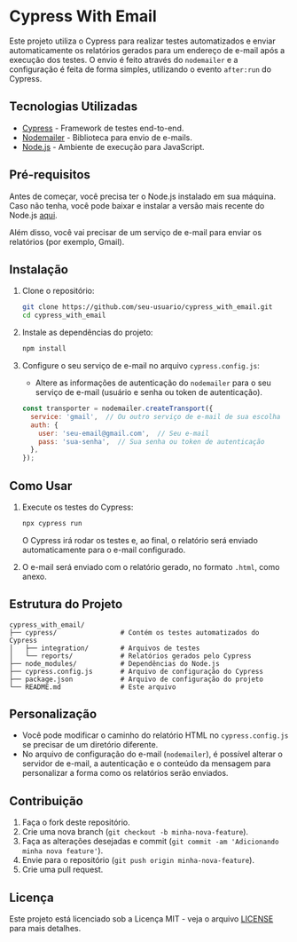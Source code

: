 # Cypress With Email

Este projeto utiliza o Cypress para realizar testes automatizados e enviar automaticamente os relatórios gerados para um endereço de e-mail após a execução dos testes. O envio é feito através do `nodemailer` e a configuração é feita de forma simples, utilizando o evento `after:run` do Cypress.

## Tecnologias Utilizadas

- [Cypress](https://www.cypress.io/) - Framework de testes end-to-end.
- [Nodemailer](https://nodemailer.com/) - Biblioteca para envio de e-mails.
- [Node.js](https://nodejs.org/) - Ambiente de execução para JavaScript.

## Pré-requisitos

Antes de começar, você precisa ter o Node.js instalado em sua máquina. Caso não tenha, você pode baixar e instalar a versão mais recente do Node.js [aqui](https://nodejs.org/).

Além disso, você vai precisar de um serviço de e-mail para enviar os relatórios (por exemplo, Gmail).

## Instalação

1. Clone o repositório:

   ```bash
   git clone https://github.com/seu-usuario/cypress_with_email.git
   cd cypress_with_email
   ```

2. Instale as dependências do projeto:

   ```bash
   npm install
   ```

3. Configure o seu serviço de e-mail no arquivo `cypress.config.js`:
   - Altere as informações de autenticação do `nodemailer` para o seu serviço de e-mail (usuário e senha ou token de autenticação).
   
   ```javascript
   const transporter = nodemailer.createTransport({
     service: 'gmail',  // Ou outro serviço de e-mail de sua escolha
     auth: {
       user: 'seu-email@gmail.com',  // Seu e-mail
       pass: 'sua-senha',  // Sua senha ou token de autenticação
     },
   });
   ```

## Como Usar

1. Execute os testes do Cypress:

   ```bash
   npx cypress run
   ```

   O Cypress irá rodar os testes e, ao final, o relatório será enviado automaticamente para o e-mail configurado.

2. O e-mail será enviado com o relatório gerado, no formato `.html`, como anexo.

## Estrutura do Projeto

```
cypress_with_email/
├── cypress/                # Contém os testes automatizados do Cypress
│   ├── integration/        # Arquivos de testes
│   └── reports/            # Relatórios gerados pelo Cypress
├── node_modules/           # Dependências do Node.js
├── cypress.config.js       # Arquivo de configuração do Cypress
├── package.json            # Arquivo de configuração do projeto
└── README.md               # Este arquivo
```

## Personalização

- Você pode modificar o caminho do relatório HTML no `cypress.config.js` se precisar de um diretório diferente.
- No arquivo de configuração do e-mail (`nodemailer`), é possível alterar o servidor de e-mail, a autenticação e o conteúdo da mensagem para personalizar a forma como os relatórios serão enviados.

## Contribuição

1. Faça o fork deste repositório.
2. Crie uma nova branch (`git checkout -b minha-nova-feature`).
3. Faça as alterações desejadas e commit (`git commit -am 'Adicionando minha nova feature'`).
4. Envie para o repositório (`git push origin minha-nova-feature`).
5. Crie uma pull request.

## Licença

Este projeto está licenciado sob a Licença MIT - veja o arquivo [LICENSE](LICENSE) para mais detalhes.

